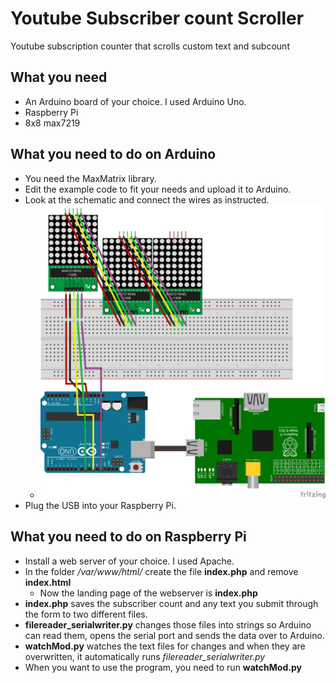 # Youtube Subscriber count Scroller
Youtube subscription counter that scrolls custom text and subcount

## What you need
- An Arduino board of your choice. I used Arduino Uno.
- Raspberry Pi
- 8x8 max7219

## What you need to do on Arduino

- You need the MaxMatrix library.
- Edit the example code to fit your needs and upload it to Arduino.
- Look at the schematic and connect the wires as instructed.
  - ![Wiring](/img/subcounter_scema_bb.png)
- Plug the USB into your Raspberry Pi.

## What you need to do on Raspberry Pi

- Install a web server of your choice. I used Apache.
- In the folder */var/www/html/* create the file **index.php** and remove **index.html**
  - Now the landing page of the webserver is **index.php**
- **index.php** saves the subscriber count and any text you submit through the form to two different files.
- **filereader_serialwriter.py** changes those files into strings so Arduino can read them, opens the serial port and sends the data over to Arduino.
- **watchMod.py** watches the text files for changes and when they are overwritten, it automatically runs *filereader_serialwriter.py*
- When you want to use the program, you need to run **watchMod.py**

